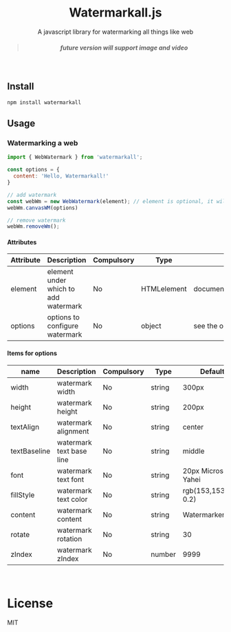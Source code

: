 <div style="text-align: center"><h1>Watermarkall.js</h1><div>
<div><span>A javascript library for watermarking all things like web</span><div>

> <h5>future version will support image and video</h5>

<br/>

<div  style="text-align: left">

## Install
`npm install watermarkall`

## Usage

### Watermarking a web

```javascript
import { WebWatermark } from 'watermarkall';

const options = {
  content: 'Hello, Watermarkall!'
}

// add watermark
const webWm = new WebWatermark(element); // element is optional, it will mark under the root element if omitted
webWm.canvasWM(options)

// remove watermark
webWm.removeWm();
```

#### Attributes

| Attribute  | Description | Compulsory | Type | Default |
|----|---|---|---|---|
| element |  element under which to add watermark | No | HTMLelement | document.documentElement |
| options |  options to configure watermark | No | object | see the options table |

#### Items for options

| name  | Description | Compulsory | Type | Default |
|----|---|---|---|---|
| width |  watermark width | No | string | 300px |
| height |  watermark height | No | string | 200px |
| textAlign |  watermark alignment | No | string | center |
| textBaseline |  watermark text base line | No | string | middle |
| font |  watermark text font | No | string | 20px Microsoft Yahei |
| fillStyle |  watermark text color | No | string | rgb(153,153,153, 0.2) |
| content |  watermark content | No | string | Watermarker-All |
| rotate |  watermark rotation | No | string | 30 |
| zIndex |  watermark zIndex | No | number | 9999 |

<br/>

# License
MIT


</div>





